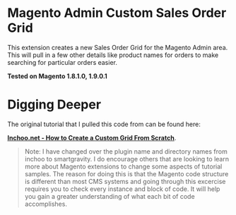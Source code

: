 # Magento Admin Custom Sales Order Grid

This extension creates a new Sales Order Grid for the Magento Admin area. This will pull in a few other details like product names for orders to make searching for particular orders easier.

**Tested on Magento 1.8.1.0, 1.9.0.1**

# Digging Deeper

The original tutorial that I pulled this code from can be found here:

**[Inchoo.net - How to Create a Custom Grid From Scratch](http://inchoo.net/magento/how-to-create-a-custom-grid-from-scratch/)**.


> Note: I have changed over the plugin name and directory names from inchoo to smartgravity. I do encourage others that are looking to learn more about Magento extensions to change some aspects of tutorial samples. The reason for doing this is that the Magento code structure is different than most CMS systems and going through this excercise requires you to check every instance and block of code. It will help you gain a greater understanding of what each bit of code accomplishes.
